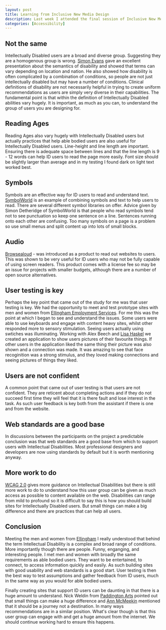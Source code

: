 ```yaml
--- 
layout: post
title: Learning from Inclusive New Media Design
description: Last week I attended the final session of Inclusive New Media design, a project at the Rix Centre, The University of East London. I'm sure the project team will be publishing their findings in due course, but until then here is what I learned from the study.
categories: [Accessibility]
---
```

## Not the same

Intellectually Disabled users are a broad and diverse group. Suggesting they are a homogenous group is wrong. [Simon Evans][1] gave an excellent presentation about the semantics of disability and showed that terms can vary depending on location and nation. He also showed how disability is often complicated by a combination of conditions, so people are not just intellectually disabled but may have a number of conditions. Clinical definitions of disability are not necessarily helpful in trying to create uniform recommendations as users are simply very diverse in their capabilities. The fundamental point is that within the definition of Intellectually Disabled abilities vary hugely. It is important, as much as you can, to understand the group of users you are designing for.

## Reading Ages

Reading Ages also vary hugely with Intellectually Disabled users but actually practices that help able bodied users are also useful for Intellectually Disabled users. Line-height and line length are important. Ensuring there is adequate space between lines and that the line length is 9 - 12 words can help ID users to read the page more easily. Font size should be slightly larger than average and in my testing I found dark on light text worked best.

## Symbols

Symbols are an effective way for ID users to read and understand text. [SymbolWorld][2] is an example of combining symbols and text to help users to read. There are several different symbol libraries on offer. Advice given by Simon Detheridge of SymbolWorld is that people who read symbols tend not to see punctuation so keep one sentence on a line. Sentences running onto each other are confusing. Too many symbols on a page is a problem so use small menus and split content up into lots of small blocks.

## Audio

[Browsealoud][3] - was introduced as a product to read out websites to users. This was shown to be very useful for ID users who may not be fully capable of using screen readers. This product comes with a license fee so may be an issue for projects with smaller budgets, although there are a number of open source alternatives.

## User testing is key

Perhaps the key point that came out of the study for me was that user testing is key. We had the opportunity to meet and test prototype sites with men and women from [Ellingham Employment Services][4]. For me this was the point at which I began to see and understand the issues. Some users were able to use keyboards and engage with content heavy sites, whilst other responded more to sensory stimulation. Seeing users actually using swtiches was illuminating. Working with Alex Beech and [Lisa Haskel][5] we created an application to show users pictures of their favourite things. If other users in the application liked the same thing their picture was also shown and a connection was made. It was amazing to see that face recoginition was a strong stimulus, and they loved making connections and seeing pictures of things they liked.

## Users are not confident

A common point that came out of user testing is that users are not confident. They are reticent about completing actions and if they do not succeed first time they will feel that it is there fault and lose interest in the task. As such user feedback is key both from the assistant if there is one and from the website. 

## Web standards are a good base

In discussions between the participants on the project a predictable conclusion was that web standards are a good base from which to support users with Intellectual Disabilities. Most professional designers and developers are now using standards by default but it is worth mentioning anyway. 

## More work to do

[WCAG 2.0][6] gives more guidance on Intellectual Disabilities but there is still more work to do to understand how this user group can be given as much access as possible to content available on the web. Disabilities can range from mild to profound so it is difficult to say this is how you should build sites for Intellectually Disabled users. But small things can make a big difference and there are practices that can help all users.

## Conclusion

Meeting the men and women from [Ellingham][4] I really understood that behind the term Intellectual Disability is a complex and broad range of conditions. More importantly though there are people. Funny, enganging, and interesting people. I met men and women with broadly the same requirements as able bodied users. They want to be entertained, to connect, to access information quickly and easily. As such building sites with good usability and web standards is a good start. User testing is then the best way to test assumptions and gather feedback from ID users, much in the same way as you would for able bodied users. 

Finally creating sites that support ID users can be daunting in that there is a huge amount to understand. Nick Weldin from [Paddington Arts][7] pointed out that small things can make a huge difference and [Ann McMeekin][8] mentioned that it should be a journey not a destination. In many ways recommendations are in a similar position. What's clear though is that this user group can engage with and get a huge amount from the internet. We should continue working hard to ensure this happens.

 [1]: http://www.cognable.com/
 [2]: http://www.symbolworld.org/
 [3]: http://www.browsealoud.com/
 [4]: http://www.ellingham.org.uk/
 [5]: http://www.southspace.org/
 [6]: http://www.w3.org/TR/WCAG20/
 [7]: http://www.paddingtonarts.org.uk/
 [8]: http://www.pixeldiva.co.uk/
